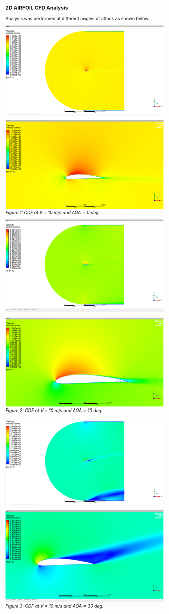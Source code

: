 ### 2D AIRFOIL CFD Analysis
Analysis was performed at different angles of attack as shown below.

![CDF at V = 10 m/s and AOA = 0 deg](https://github.com/hugovr24/Projects/blob/master/Aerospace_Mechanical_Eng_Projects/CDF/1_AIRFOIL_2D/V%2010%20m%20s%20AOA%200%20deg.png)

![Zoomed in version](https://github.com/hugovr24/Projects/blob/master/Aerospace_Mechanical_Eng_Projects/CDF/1_AIRFOIL_2D/V%2010%20m%20s%20AOA%200%20deg_2.png)
*Figure 1: CDF at V = 10 m/s and AOA = 0 deg.*

![CDF at V = 10 m/s and AOA = 10 deg](https://github.com/hugovr24/Projects/blob/master/Aerospace_Mechanical_Eng_Projects/CDF/1_AIRFOIL_2D/V%2010%20ms%20AOA%2010%20deg_1.png)

![Zoomed in version](https://github.com/hugovr24/Projects/blob/master/Aerospace_Mechanical_Eng_Projects/CDF/1_AIRFOIL_2D/V%2010%20ms%20AOA%2010%20deg_2.png)
*Figure 2: CDF at V = 10 m/s and AOA = 10 deg.*

![CDF at V = 10 m/s and AOA = 30 deg](https://github.com/hugovr24/Projects/blob/master/Aerospace_Mechanical_Eng_Projects/CDF/1_AIRFOIL_2D/V%2010%20ms%20AOA%2030%20deg_1.png)

![Zoomed in version](https://github.com/hugovr24/Projects/blob/master/Aerospace_Mechanical_Eng_Projects/CDF/1_AIRFOIL_2D/V%2010%20ms%20AOA%2030%20deg_2.png)
*Figure 3: CDF at V = 10 m/s and AOA = 30 deg.*
